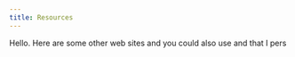 ```yaml
---
title: Resources
---
```

Hello. Here are some other web sites and you could also use and that I pers